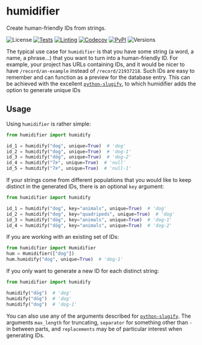 # humidifier

Create human-friendly IDs from strings.

![License](https://img.shields.io/github/license/fmatter/humidifier)
[![Tests](https://img.shields.io/github/workflow/status/fmatter/humidifier/tests.yml?branch=main)](https://github.com/fmatter/humidifier/actions/workflows/tests.yml)
[![Linting](https://img.shields.io/github/workflow/status/fmatter/humidifier/lint.yml?branch=main)](https://github.com/fmatter/humidifier/actions/workflows/lint.yml)
[![Codecov](https://img.shields.io/codecov/c/github/fmatter/humidifier)](https://app.codecov.io/gh/fmatter/humidifier/)
[![PyPI](https://img.shields.io/pypi/v/humidifier.svg)](https://pypi.org/project/humidifier)
![Versions](https://img.shields.io/pypi/pyversions/humidifier)

The typical use case for `humidifier` is that you have some string (a word, a name, a phrase...) that you want to turn into a human-friendly ID.
For example, your project has URLs containing IDs, and it would be nicer to have `/record/an-example` instead of `/record/21937218`.
Such IDs are easy to remember and can function as a preview for the database entry.
This can be achieved with the excellent [`python-slugify`](https://github.com/un33k/python-slugify), to which humidifier adds the option to generate unique IDs


## Usage
Using `humidifier` is rather simple:

```python
from humidifier import humidify

id_1 = humidify("dog", unique=True)  # 'dog'
id_2 = humidify("dog", unique=True)  # 'dog-1'
id_3 = humidify("dög", unique=True)  # 'dog-2'
id_4 = humidify("ʔɚ", unique=True)  # 'null'
id_5 = humidify("ʔɚ", unique=True)  # 'null-1'
```

If your strings come from different populations that you would like to keep distinct in the generated IDs, there is an optional `key` argument:

```python
from humidifier import humidify

id_1 = humidify("dog", key="animals", unique=True)  # 'dog'
id_2 = humidify("dog", key="quadripeds", unique=True)  # 'dog'
id_3 = humidify("dög", key="animals", unique=True)  # 'dog-1'
id_4 = humidify("dög", key="animals", unique=True)  # 'dog-2'
```

If you are working with an existing set of IDs:

```python
from humidifier import Humidifier
hum = Humidifier(["dog"])
hum.humidify("dog", unique=True)  # 'dog-1'
```

If you only want to generate a new ID for each distinct string:

```python
from humidifier import humidify

humidify("dög")  # 'dog'
humidify("dög")  # 'dog'
humidify("dog")  # 'dog-1'
```

You can also use any of the arguments described for [`python-slugify`](https://github.com/un33k/python-slugify).
The arguments `max_length` for truncating, `separator` for something other than `-` in between parts, and `replacements` may be of particular interest when generating IDs.